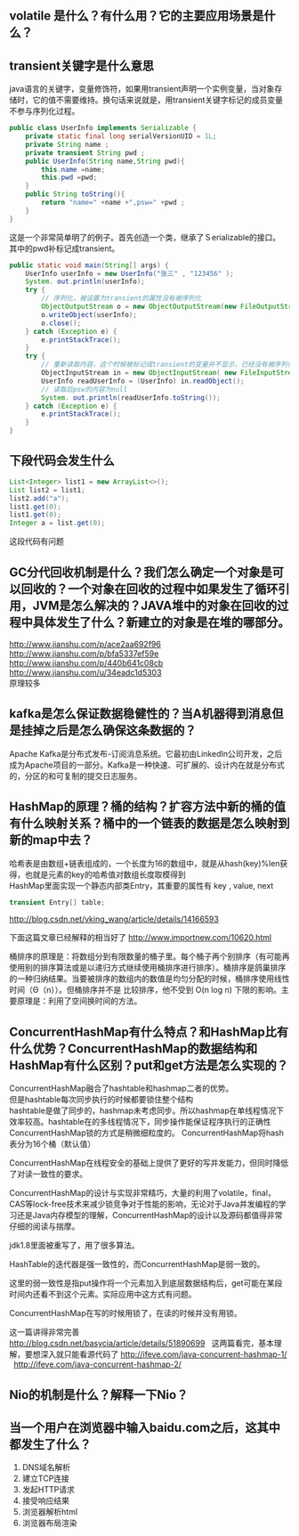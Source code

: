 ## volatile 是什么？有什么用？它的主要应用场景是什么？
## transient关键字是什么意思
java语言的关键字，变量修饰符，如果用transient声明一个实例变量，当对象存储时，它的值不需要维持。换句话来说就是，用transient关键字标记的成员变量不参与序列化过程。
```JAVA
public class UserInfo implements Serializable {
    private static final long serialVersionUID = 1L;
    private String name ;
    private transient String pwd ;
    public UserInfo(String name,String pwd){
        this.name =name;
        this.pwd =pwd;
    }
    public String toString(){
        return "name=" +name +",psw=" +pwd ;
    }
}
```
这是一个非常简单明了的例子。首先创造一个类，继承了Ｓerializable的接口。
其中的pwd补标记成transient。
```Java
public static void main(String[] args) {
    UserInfo userInfo = new UserInfo("张三" , "123456" );
    System. out.println(userInfo);
    try {
        // 序列化，被设置为transient的属性没有被序列化
        ObjectOutputStream o = new ObjectOutputStream(new FileOutputStream("UserInfo.out"));
        o.writeObject(userInfo);
        o.close();
    } catch (Exception e) {
        e.printStackTrace();
    }
    try {
        // 重新读取内容，这个时候被标记成transient的变量并不显示，已经没有被序列化进来。
        ObjectInputStream in = new ObjectInputStream( new FileInputStream("UserInfo.out"));
        UserInfo readUserInfo = (UserInfo) in.readObject();
        // 读取后psw的内容为null
        System. out.println(readUserInfo.toString());
    } catch (Exception e) {
        e.printStackTrace();   
    }
}
```

## 下段代码会发生什么
```Java
List<Integer> list1 = new ArrayList<>();
List list2 = list1;
list2.add("a");
list1.get(0);
list1.get(0);
Integer a = list.get(0);
```
这段代码有问题
## GC分代回收机制是什么？我们怎么确定一个对象是可以回收的？一个对象在回收的过程中如果发生了循环引用，JVM是怎么解决的？JAVA堆中的对象在回收的过程中具体发生了什么？新建立的对象是在堆的哪部分。
http://www.jianshu.com/p/ace2aa692f96  
http://www.jianshu.com/p/bfa5337ef59e  
http://www.jianshu.com/p/440b641c08cb  
http://www.jianshu.com/u/34eadc1d5303  
原理较多

## kafka是怎么保证数据稳健性的？当A机器得到消息但是挂掉之后是怎么确保这条数据的？
Apache Kafka是分布式发布-订阅消息系统。它最初由LinkedIn公司开发，之后成为Apache项目的一部分。Kafka是一种快速、可扩展的、设计内在就是分布式的，分区的和可复制的提交日志服务。

## HashMap的原理？桶的结构？扩容方法中新的桶的值有什么映射关系？桶中的一个链表的数据是怎么映射到新的map中去？
哈希表是由数组+链表组成的，一个长度为16的数组中，就是从hash(key)%len获得，也就是元素的key的哈希值对数组长度取模得到  
HashMap里面实现一个静态内部类Entry，其重要的属性有 key , value, next  
```Java
transient Entry[] table;
```
http://blog.csdn.net/vking_wang/article/details/14166593  

下面这篇文章已经解释的相当好了
http://www.importnew.com/10620.html

桶排序的原理是：将数组分到有限数量的桶子里。每个桶子再个别排序（有可能再使用别的排序算法或是以递归方式继续使用桶排序进行排序）。桶排序是鸽巢排序的一种归纳结果。当要被排序的数组内的数值是均匀分配的时候，桶排序使用线性时间（Θ（n））。但桶排序并不是 比较排序，他不受到 O(n log n) 下限的影响。主要原理是：利用了空间换时间的方法。

## ConcurrentHashMap有什么特点？和HashMap比有什么优势？ConcurrentHashMap的数据结构和HashMap有什么区别？put和get方法是怎么实现的？
ConcurrentHashMap融合了hashtable和hashmap二者的优势。  
但是hashtable每次同步执行的时候都要锁住整个结构  
hashtable是做了同步的，hashmap未考虑同步。所以hashmap在单线程情况下效率较高。hashtable在的多线程情况下，同步操作能保证程序执行的正确性  
ConcurrentHashMap锁的方式是稍微细粒度的。 ConcurrentHashMap将hash表分为16个桶（默认值）  

ConcurrentHashMap在线程安全的基础上提供了更好的写并发能力，但同时降低了对读一致性的要求。

ConcurrentHashMap的设计与实现非常精巧，大量的利用了volatile，final，CAS等lock-free技术来减少锁竞争对于性能的影响，无论对于Java并发编程的学习还是Java内存模型的理解，ConcurrentHashMap的设计以及源码都值得非常仔细的阅读与揣摩。

jdk1.8里面被重写了，用了很多算法。

HashTable的迭代器是强一致性的，而ConcurrentHashMap是弱一致的。

这里的弱一致性是指put操作将一个元素加入到底层数据结构后，get可能在某段时间内还看不到这个元素。实际应用中这方式有问题。

ConcurrentHashMap在写的时候用锁了，在读的时候并没有用锁。

这一篇讲得非常完善  
http://blog.csdn.net/basycia/article/details/51890699  
这两篇看完，基本理解，要想深入就只能看源代码了
http://ifeve.com/java-concurrent-hashmap-1/  
http://ifeve.com/java-concurrent-hashmap-2/

## Nio的机制是什么？解释一下Nio？
## 当一个用户在浏览器中输入baidu.com之后，这其中都发生了什么？
1. DNS域名解析  
2. 建立TCP连接  
3. 发起HTTP请求  
4. 接受响应结果  
5. 浏览器解析html  
6. 浏览器布局渲染  
